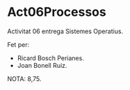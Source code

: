 # Act06Processos
Activitat 06 entrega Sistemes Operatius.

Fet per:
- Ricard Bosch Perianes.
- Joan Bonell Ruiz.

NOTA: 8,75.
